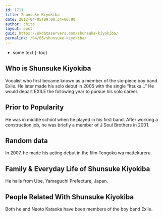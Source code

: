 ```yaml
---
id: 1711
title: Shunsuke Kiyokiba
date: 2012-04-05T09:00:34+00:00
author: chito
layout: post
guid: https://ukdataservers.com/shunsuke-kiyokiba/
permalink: /04/05/shunsuke-kiyokiba/
---
```


* some text
{: toc}
          
          
## Who is  Shunsuke Kiyokiba
                  
                  
                  
Vocalist who first became known as a member of the six-piece boy band Exile. He later made his solo debut in 2005 with the single &#8220;Itsuka&#8230;&#8221; He would depart EXILE the following year to pursue his solo career. 
                  
                
                
                
## Prior to Popularity 
                  
                  
                  
He was in middle school when he played in his first band. After working a construction job, he was briefly a member of J Soul Brothers in 2001. 
                  
                
                
                
## Random data 
                  
                  
                  
In 2007, he made his acting debut in the film Tengoku wa mattekureru. 
                  
                
                
                
## Family & Everyday Life of Shunsuke Kiyokiba
                  
                  
                  
He hails from Ube, Yamaguchi Prefecture, Japan. 
                  
                
                
                
## People Related With  Shunsuke Kiyokiba
                  
                  
                  
Both he and Naoto Kataoka have been members of the boy band Exile. 
                  
                
              
            
          
          
          
    
    
  
